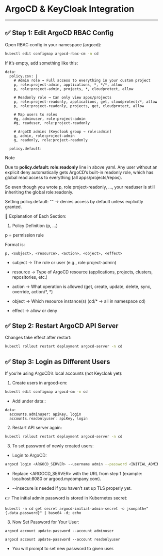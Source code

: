 # ArgoCD & KeyCloak Integration

---

## ✅ Step 1: Edit ArgoCD RBAC Config

Open RBAC config in your namespace (argocd):

```bash 
kubectl edit configmap argocd-rbac-cm -n cd
```
If it’s empty, add something like this:

```Yaml:
data:
  policy.csv: |
    # Admin role → Full access to everything in your custom project
    p, role:project-admin, applications, *, */*, allow
    p, role:project-admin, projects, *, cloudprotect, allow

    # Readonly role → Can only view apps/projects
    p, role:project-readonly, applications, get, cloudprotect/*, allow
    p, role:project-readonly, projects, get, cloudprotect, allow

    # Map users to roles
    #g, adminuser, role:project-admin
    #g, readuser, role:project-readonly

    # ArgoCD admins (Keycloak group → role:admin)
    g, admin, role:project-admin
    g, readonly, role:project-readonly

  policy.default: 
```
> [!NOTE]
> Due to **policy.default: role:readonly** line in above yaml.
> Any user without an explicit deny automatically gets ArgoCD’s built-in readonly role, which has global read access to everything (all apps/projects/repos). 
>
>  So even though you wrote p, role:project-readonly, ..., your readuser is still inheriting the global role:readonly.
>
> Setting policy.default: "" → denies access by default unless explicitly granted.


🔎 Explanation of Each Section:

1. Policy Definition (p, …)

p = permission rule

Format is:
```
p, <subject>, <resource>, <action>, <object>, <effect>
```
* subject → The role or user (e.g., role:project-admin)

* resource → Type of ArgoCD resource (applications, projects, clusters, repositories, etc.)

* action → What operation is allowed (get, create, update, delete, sync, override, action/*, *)

* object → Which resource instance(s) (cd/* → all in namespace cd)

* effect → allow or deny

## ✅ Step 2: Restart ArgoCD API Server

Changes take effect after restart:

```bash
kubectl rollout restart deployment argocd-server -n cd
```

## ✅ Step 3: Login as Different Users

If you’re using ArgoCD’s local accounts (not Keycloak yet):

1. Create users in argocd-cm:

```bash
kubectl edit configmap argocd-cm -n cd
```

* Add under data::

```Yaml:
data:
  accounts.adminuser: apiKey, login
  accounts.readonlyuser: apiKey, login
```

2. Restart API server again:

```bash
kubectl rollout restart deployment argocd-server -n cd
```
3. To set password of newly created users:
* Login to ArgoCD:
  
```bash
argocd login <ARGOCD_SERVER> --username admin --password <INITIAL_ADMIN_PASSWORD> --insecure
```

* Replace <ARGOCD_SERVER> with the URL from step 1 (example: localhost:8080 or argocd.mycompany.com).

* --insecure is needed if you haven’t set up TLS properly yet.

👉 The initial admin password is stored in Kubernetes secret:

```
kubectl -n cd get secret argocd-initial-admin-secret -o jsonpath="{.data.password}" | base64 -d; echo
```

3. Now Set Password for Your User:
```bash:
argocd account update-password --account adminuser
```

```bash:
argocd account update-password --account readonlyuser
```

* You will prompt to set new password to given user.

  
